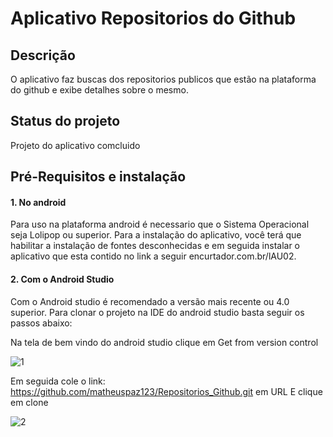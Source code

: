 # Aplicativo Repositorios do Github



## Descrição

O aplicativo faz buscas dos repositorios publicos que estão na plataforma do github e exibe detalhes sobre o mesmo.



## Status do projeto

Projeto do aplicativo comcluido 



## Pré-Requisitos e instalação

#### 1. No android

Para uso na plataforma android é necessario que o Sistema Operacional seja Lolipop ou superior. Para a instalação do aplicativo, você terá que habilitar a instalação de fontes desconhecidas e em seguida instalar o aplicativo que esta contido no link a seguir encurtador.com.br/lAU02.



#### 2. Com o Android Studio

Com o Android studio é recomendado a versão mais recente ou 4.0 superior. Para clonar o projeto na IDE do android studio basta seguir os passos abaixo:



Na tela de bem vindo do android studio clique em Get from version control

![1](https://user-images.githubusercontent.com/65925406/112752907-aed05300-8fab-11eb-85fe-3476bd389fe5.png)



Em seguida cole o link: https://github.com/matheuspaz123/Repositorios_Github.git em URL
E clique em clone

![2](https://user-images.githubusercontent.com/65925406/112753013-4cc41d80-8fac-11eb-81ba-4d2815004f25.png)



